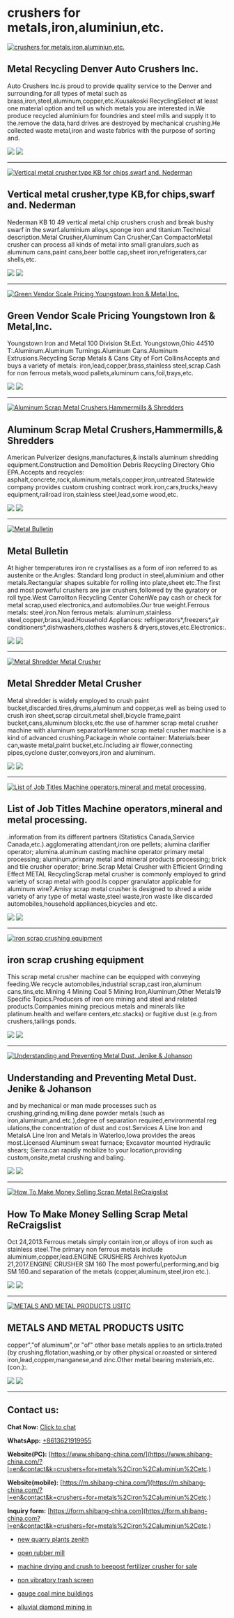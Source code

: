 # crushers for metals,iron,aluminiun,etc.

<a href="https://swt.shibang-china.com/?l=en&img&k=crushers+for+metals%2Ciron%2Caluminiun%2Cetc." target="_blank">![crushers for metals,iron,aluminiun,etc.](http://static.shibang-china.com/all-800x300/1108.jpg)</a>

## Metal Recycling Denver Auto Crushers Inc.
Auto Crushers Inc.is proud to provide quality service to the Denver and surrounding.for all types of metal such as brass,iron,steel,aluminum,copper,etc.Kuusakoski RecyclingSelect at least one material option and tell us which metals you are interested in.We produce recycled aluminium for foundries and steel mills and supply it to the.remove the data,hard drives are destroyed by mechanical crushing.He collected waste metal,iron and waste fabrics with the purpose of sorting and.


<a href="https://whatsapp.shibangsoft.com/WhatsApp.php" target="_blank" title="WhatsApp">![](http://static.shibang-china.com/icon/whatsapp.png)</a> <a href="https://swt.shibang-china.com/?l=en&icon&k=crushers+for+metals%2Ciron%2Caluminiun%2Cetc." target="_blank">![](http://static.shibang-china.com/icon/chat-en.png)</a>

---

<a href="https://swt.shibang-china.com/?l=en&img&k=crushers+for+metals%2Ciron%2Caluminiun%2Cetc." target="_blank">![Vertical metal crusher,type KB,for chips,swarf and. Nederman](http://static.shibang-china.com/all-800x300/72.jpg)</a>

## Vertical metal crusher,type KB,for chips,swarf and. Nederman
Nederman KB 10 49 vertical metal chip crushers crush and break bushy swarf in the swarf.aluminium alloys,sponge iron and titanium.Technical description.Metal Crusher,Aluminum Can Crusher,Can CompactorMetal crusher can process all kinds of metal into small granulars,such as aluminum cans,paint cans,beer bottle cap,sheet iron,refrigeraters,car shells,etc.


<a href="https://whatsapp.shibangsoft.com/WhatsApp.php" target="_blank" title="WhatsApp">![](http://static.shibang-china.com/icon/whatsapp.png)</a> <a href="https://swt.shibang-china.com/?l=en&icon&k=crushers+for+metals%2Ciron%2Caluminiun%2Cetc." target="_blank">![](http://static.shibang-china.com/icon/chat-en.png)</a>

---

<a href="https://swt.shibang-china.com/?l=en&img&k=crushers+for+metals%2Ciron%2Caluminiun%2Cetc." target="_blank">![Green Vendor Scale Pricing Youngstown Iron &amp; Metal,Inc.](http://static.shibang-china.com/all-800x300/876.jpg)</a>

## Green Vendor Scale Pricing Youngstown Iron &amp; Metal,Inc.
Youngstown Iron and Metal 100 Division St.Ext. Youngstown,Ohio 44510 T:.Aluminum.Aluminum Turnings.Aluminum Cans.Aluminum Extrusions.Recycling Scrap Metals &amp; Cans City of Fort CollinsAccepts and buys a variety of metals: iron,lead,copper,brass,stainless steel,scrap.Cash for non ferrous metals,wood pallets,aluminum cans,foil,trays,etc.


<a href="https://whatsapp.shibangsoft.com/WhatsApp.php" target="_blank" title="WhatsApp">![](http://static.shibang-china.com/icon/whatsapp.png)</a> <a href="https://swt.shibang-china.com/?l=en&icon&k=crushers+for+metals%2Ciron%2Caluminiun%2Cetc." target="_blank">![](http://static.shibang-china.com/icon/chat-en.png)</a>

---

<a href="https://swt.shibang-china.com/?l=en&img&k=crushers+for+metals%2Ciron%2Caluminiun%2Cetc." target="_blank">![Aluminum Scrap Metal Crushers,Hammermills,&amp; Shredders](http://static.shibang-china.com/all-800x300/921.jpg)</a>

## Aluminum Scrap Metal Crushers,Hammermills,&amp; Shredders
American Pulverizer designs,manufactures,&amp; installs aluminum shredding equipment.Construction and Demolition Debris Recycling Directory Ohio EPA.Accepts and recycles: asphalt,concrete,rock,aluminum,metals,copper,iron,untreated.Statewide company provides custom crushing contract work.iron,cars,trucks,heavy equipment,railroad iron,stainless steel,lead,some wood,etc.


<a href="https://whatsapp.shibangsoft.com/WhatsApp.php" target="_blank" title="WhatsApp">![](http://static.shibang-china.com/icon/whatsapp.png)</a> <a href="https://swt.shibang-china.com/?l=en&icon&k=crushers+for+metals%2Ciron%2Caluminiun%2Cetc." target="_blank">![](http://static.shibang-china.com/icon/chat-en.png)</a>

---

<a href="https://swt.shibang-china.com/?l=en&img&k=crushers+for+metals%2Ciron%2Caluminiun%2Cetc." target="_blank">![Metal Bulletin](http://static.shibang-china.com/all-800x300/1003.jpg)</a>

## Metal Bulletin
At higher temperatures iron re crystallises as a form of iron referred to as austenite or the.Angles: Standard long product in steel,aluminium and other metals.Rectangular shapes suitable for rolling into plate,sheet etc.The first and most powerful crushers are jaw crushers,followed by the gyratory or roll type.West Carrollton Recycling Center CohenWe pay cash or check for metal scrap,used electronics,and automobiles.Our true weight.Ferrous metals: steel,iron.Non ferrous metals: aluminum,stainless steel,copper,brass,lead.Household Appliances: refrigerators*,freezers*,air conditioners*,dishwashers,clothes washers &amp; dryers,stoves,etc.Electronics:.


<a href="https://whatsapp.shibangsoft.com/WhatsApp.php" target="_blank" title="WhatsApp">![](http://static.shibang-china.com/icon/whatsapp.png)</a> <a href="https://swt.shibang-china.com/?l=en&icon&k=crushers+for+metals%2Ciron%2Caluminiun%2Cetc." target="_blank">![](http://static.shibang-china.com/icon/chat-en.png)</a>

---

<a href="https://swt.shibang-china.com/?l=en&img&k=crushers+for+metals%2Ciron%2Caluminiun%2Cetc." target="_blank">![Metal Shredder Metal Crusher](http://static.shibang-china.com/all-800x300/734.jpg)</a>

## Metal Shredder Metal Crusher
Metal shredder is widely employed to crush paint bucket,discarded.tires,drums,aluminum and copper,as well as being used to crush iron sheet,scrap circuit.metal shell,bicycle frame,paint bucket,cans,aluminum blocks,etc.the use of.hammer scrap metal crusher machine with aluminum separatorHammer scrap metal crusher machine is a kind of advanced crushing.Package:in whole container: Materials:beer can,waste metal,paint bucket,etc.Including air flower,connecting pipes,cyclone duster,conveyors,iron and aluminum.


<a href="https://whatsapp.shibangsoft.com/WhatsApp.php" target="_blank" title="WhatsApp">![](http://static.shibang-china.com/icon/whatsapp.png)</a> <a href="https://swt.shibang-china.com/?l=en&icon&k=crushers+for+metals%2Ciron%2Caluminiun%2Cetc." target="_blank">![](http://static.shibang-china.com/icon/chat-en.png)</a>

---

<a href="https://swt.shibang-china.com/?l=en&img&k=crushers+for+metals%2Ciron%2Caluminiun%2Cetc." target="_blank">![List of Job Titles Machine operators,mineral and metal processing.](http://static.shibang-china.com/all-800x300/1227.jpg)</a>

## List of Job Titles Machine operators,mineral and metal processing.
.information from its different partners (Statistics Canada,Service Canada,etc.).agglomerating attendant,iron ore pellets; alumina clarifier operator; alumina.aluminum casting machine operator primary metal processing; aluminum.primary metal and mineral products processing; brick and tile crusher operator; brine.Scrap Metal Crusher with Efficient Grinding Effect METAL RecyclingScrap metal crusher is commonly employed to grind variety of scrap metal with good.Is copper granulator applicable for aluminum wire?.Amisy scrap metal crusher is designed to shred a wide variety of any type of metal waste,steel waste,iron waste like discarded automobiles,household appliances,bicycles and etc.


<a href="https://whatsapp.shibangsoft.com/WhatsApp.php" target="_blank" title="WhatsApp">![](http://static.shibang-china.com/icon/whatsapp.png)</a> <a href="https://swt.shibang-china.com/?l=en&icon&k=crushers+for+metals%2Ciron%2Caluminiun%2Cetc." target="_blank">![](http://static.shibang-china.com/icon/chat-en.png)</a>

---

<a href="https://swt.shibang-china.com/?l=en&img&k=crushers+for+metals%2Ciron%2Caluminiun%2Cetc." target="_blank">![iron scrap crushing equipment](http://static.shibang-china.com/all-800x300/398.jpg)</a>

## iron scrap crushing equipment
This scrap metal crusher machine can be equipped with conveying feeding.We recycle automobiles,industrial scrap,cast iron,aluminum cans,tins,etc.Mining 4 Mining Coal 5 Mining Iron,Aluminum,Other Metals19 Specific Topics.Producers of iron ore mining and steel and related products.Companies mining precious metals and minerals like platinum.health and welfare centers,etc.stacks) or fugitive dust (e.g.from crushers,tailings ponds.


<a href="https://whatsapp.shibangsoft.com/WhatsApp.php" target="_blank" title="WhatsApp">![](http://static.shibang-china.com/icon/whatsapp.png)</a> <a href="https://swt.shibang-china.com/?l=en&icon&k=crushers+for+metals%2Ciron%2Caluminiun%2Cetc." target="_blank">![](http://static.shibang-china.com/icon/chat-en.png)</a>

---

<a href="https://swt.shibang-china.com/?l=en&img&k=crushers+for+metals%2Ciron%2Caluminiun%2Cetc." target="_blank">![Understanding and Preventing Metal Dust. Jenike &amp; Johanson](http://static.shibang-china.com/all-800x300/24.jpg)</a>

## Understanding and Preventing Metal Dust. Jenike &amp; Johanson
and by mechanical or man made processes such as crushing,grinding,milling.dane powder metals (such as iron,aluminum,and.etc.),degree of separation required,environmental reg ulations,the concentration of dust and cost.Services A Line Iron and MetalsA Line Iron and Metals in Waterloo,Iowa provides the areas most.Licensed Aluminum sweat furnace; Excavator mounted Hydraulic shears; Sierra.can rapidly mobilize to your location,providing custom,onsite,metal crushing and baling.


<a href="https://whatsapp.shibangsoft.com/WhatsApp.php" target="_blank" title="WhatsApp">![](http://static.shibang-china.com/icon/whatsapp.png)</a> <a href="https://swt.shibang-china.com/?l=en&icon&k=crushers+for+metals%2Ciron%2Caluminiun%2Cetc." target="_blank">![](http://static.shibang-china.com/icon/chat-en.png)</a>

---

<a href="https://swt.shibang-china.com/?l=en&img&k=crushers+for+metals%2Ciron%2Caluminiun%2Cetc." target="_blank">![How To Make Money Selling Scrap Metal ReCraigslist](http://static.shibang-china.com/all-800x300/4.jpg)</a>

## How To Make Money Selling Scrap Metal ReCraigslist
Oct 24,2013.Ferrous metals simply contain iron,or alloys of iron such as stainless steel.The primary non ferrous metals include aluminium,copper,lead.ENGINE CRUSHERS Archives kyotoJun 21,2017.ENGINE CRUSHER SM 160 The most powerful,performing,and big SM 160.and separation of the metals (copper,aluminum,steel,iron etc.).


<a href="https://whatsapp.shibangsoft.com/WhatsApp.php" target="_blank" title="WhatsApp">![](http://static.shibang-china.com/icon/whatsapp.png)</a> <a href="https://swt.shibang-china.com/?l=en&icon&k=crushers+for+metals%2Ciron%2Caluminiun%2Cetc." target="_blank">![](http://static.shibang-china.com/icon/chat-en.png)</a>

---

<a href="https://swt.shibang-china.com/?l=en&img&k=crushers+for+metals%2Ciron%2Caluminiun%2Cetc." target="_blank">![METALS AND METAL PRODUCTS USITC](http://static.shibang-china.com/all-800x300/201.jpg)</a>

## METALS AND METAL PRODUCTS USITC
copper&quot;,&quot;of aluminum&quot;,or &quot;of&quot; other base metals applies to an srticla.trated (by crushing,flotation,washing,or by other physical or.roasted or sintered iron,lead,copper,manganese,and zinc.Other metal bearing msterials,etc.(con.):.

<a href="https://whatsapp.shibangsoft.com/WhatsApp.php" target="_blank" title="WhatsApp">![](http://static.shibang-china.com/icon/whatsapp.png)</a> <a href="https://swt.shibang-china.com/?l=en&icon&k=crushers+for+metals%2Ciron%2Caluminiun%2Cetc." target="_blank">![](http://static.shibang-china.com/icon/chat-en.png)</a>

---
## Contact us:

**Chat Now:** [Click to chat](https://swt.shibang-china.com?l=en&contact&k=crushers+for+metals%2Ciron%2Caluminiun%2Cetc.)

**WhatsApp:**  [+8613621919955](https://whatsapp.shibangsoft.com/WhatsApp.php)

**Website(PC):** [https://www.shibang-china.com/](https://www.shibang-china.com/?l=en&contact&k=crushers+for+metals%2Ciron%2Caluminiun%2Cetc.)

**Website(mobile):** [https://m.shibang-china.com/](https://m.shibang-china.com/?l=en&contact&k=crushers+for+metals%2Ciron%2Caluminiun%2Cetc.)

**Inquiry form:** [https://form.shibang-china.com](https://form.shibang-china.com?l=en&contact&k=crushers+for+metals%2Ciron%2Caluminiun%2Cetc.)

* [new quarry plants zenith](../133/new%20quarry%20plants%20zenith.md)

* [open rubber mill](../129/open%20rubber%20mill.md)

* [machine drying and crush to beepost fertilizer crusher for sale](../133/machine%20drying%20and%20crush%20to%20beepost%20fertilizer%20crusher%20for%20sale.md)

* [non vibratory trash screen](../130/non%20vibratory%20trash%20screen.md)

* [gauge coal mine buildings](../132/gauge%20coal%20mine%20buildings.md)

* [alluvial diamond mining in](../126/alluvial%20diamond%20mining%20in.md)